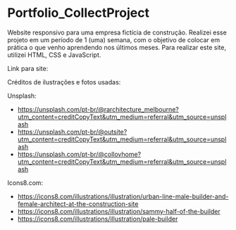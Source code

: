 # Portfolio_CollectProject
Website responsivo para uma empresa fictícia de construção. Realizei esse projeto em um período de 1 (uma) semana, com o objetivo de colocar em prática o que venho aprendendo nos últimos meses. 
Para realizar este site, utilizei HTML, CSS e JavaScript.

Link para site: 

Créditos de ilustrações e fotos usadas:

Unsplash: 
- https://unsplash.com/pt-br/@rarchitecture_melbourne?utm_content=creditCopyText&utm_medium=referral&utm_source=unsplash
- https://unsplash.com/pt-br/@outsite?utm_content=creditCopyText&utm_medium=referral&utm_source=unsplash
- https://unsplash.com/pt-br/@collovhome?utm_content=creditCopyText&utm_medium=referral&utm_source=unsplash

Icons8.com:
- https://icons8.com/illustrations/illustration/urban-line-male-builder-and-female-architect-at-the-construction-site
- https://icons8.com/illustrations/illustration/sammy-half-of-the-builder
- https://icons8.com/illustrations/illustration/pale-builder
